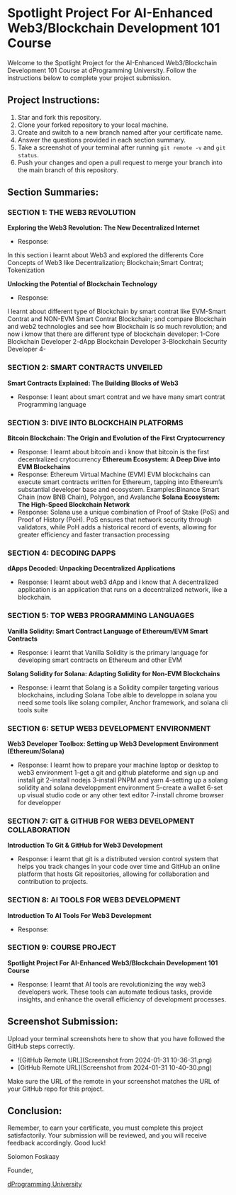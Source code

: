 # Spotlight Project For AI-Enhanced Web3/Blockchain Development 101 Course

Welcome to the Spotlight Project for the AI-Enhanced Web3/Blockchain Development 101 Course at dProgramming University. Follow the instructions below to complete your project submission.

## Project Instructions:

1. Star and fork this repository.
2. Clone your forked repository to your local machine.
3. Create and switch to a new branch named after your certificate name.
4. Answer the questions provided in each section summary.
5. Take a screenshot of your terminal after running `git remote -v` and `git status`.
6. Push your changes and open a pull request to merge your branch into the main branch of this repository.

## Section Summaries:

### SECTION 1: THE WEB3 REVOLUTION
**Exploring the Web3 Revolution: The New Decentralized Internet**
- Response: 

In this section i learnt about Web3 and explored the differents Core Concepts of Web3 like Decentralization; Blockchain;Smart Contrat; Tokenization

**Unlocking the Potential of Blockchain Technology**
- Response: 

I learnt about different type of Blockchain by smart contrat like EVM-Smart Contrat and NON-EVM Smart Contrat Blockchain; and compare Blockchain and web2 technologies and see how Blockchain is so much revolution; and now i kmow that there are different type of blockchain developer:
1-Core Blockchain Developer
2-dApp Blockchain Developer 
3-Blockchain Security Developer
4-

### SECTION 2: SMART CONTRACTS UNVEILED
**Smart Contracts Explained: The Building Blocks of Web3**
- Response: 
I leant about smart contrat and we have many smart contrat Programming language 

### SECTION 3: DIVE INTO BLOCKCHAIN PLATFORMS
**Bitcoin Blockchain: The Origin and Evolution of the First Cryptocurrency**
- Response: 
I learnt about bitcoin and i know that bitcoin is the first decentralized crytocurrency
**Ethereum Ecosystem: A Deep Dive into EVM Blockchains**
- Response: 
Ethereum Virtual Machine (EVM)
EVM blockchains can execute smart contracts written for Ethereum, tapping into Ethereum’s substantial developer base and ecosystem.
Examples:Binance Smart Chain (now BNB Chain), Polygon, and Avalanche 
**Solana Ecosystem: The High-Speed Blockchain Network**
- Response: 
Solana use a unique combination of Proof of Stake (PoS) and Proof of History (PoH).
PoS ensures that network security through validators, while PoH adds a historical record of events, allowing for greater efficiency and faster transaction processing 

### SECTION 4: DECODING DAPPS
**dApps Decoded: Unpacking Decentralized Applications**
- Response: I learnt about web3 dApp and i know that A decentralized application  is an application that runs on a decentralized network, like a blockchain.

### SECTION 5: TOP WEB3 PROGRAMMING LANGUAGES
**Vanilla Solidity: Smart Contract Language of Ethereum/EVM Smart Contracts**
- Response: 
i learnt that Vanilla Solidity is the primary language for developing smart contracts on Ethereum and other EVM

**Solang Solidity for Solana: Adapting Solidity for Non-EVM Blockchains**
- Response: 
i learnt that Solang is a Solidity compiler targeting various blockchains, including Solana
Tobe alble to developpe in solana you need some tools like solang compiler, Anchor framework, and solana cli tools suite

### SECTION 6: SETUP WEB3 DEVELOPMENT ENVIRONMENT
**Web3 Developer Toolbox: Setting up Web3 Development Environment (Ethereum/Solana)**
- Response:  I learnt how to prepare your machine laptop or desktop to web3 environment 
1-get a git and github plateforme and sign up and install git 
2-install nodejs
3-install PNPM and yarn
4-setting up a solang solidity and solana developpment environment
5-create a wallet
6-set up visual studio code or any other text editor
7-install chrome browser for developper

### SECTION 7: GIT & GITHUB FOR WEB3 DEVELOPMENT COLLABORATION
**Introduction To Git & GitHub for Web3 Development**
- Response: i learnt that git is a distributed version control system that helps you track changes in your code over time and GitHub an online platform that hosts Git repositories, allowing for collaboration and contribution to projects.

### SECTION 8: AI TOOLS FOR WEB3 DEVELOPMENT
**Introduction To AI Tools For Web3 Development**
- Response: 

### SECTION 9: COURSE PROJECT
**Spotlight Project For AI-Enhanced Web3/Blockchain Development 101 Course**
- Response: I learnt that AI tools are revolutionizing the way web3 developers work. These tools can automate tedious tasks, provide insights, and enhance the overall efficiency of development processes.

## Screenshot Submission:

Upload your terminal screenshots here to show that you have followed the GitHub steps correctly.

- ![GitHub Remote URL](Screenshot from 2024-01-31 10-36-31.png)
- [GitHub Remote URL](Screenshot from 2024-01-31 10-40-30.png)


Make sure the URL of the remote in your screenshot matches the URL of your GitHub repo for this project.

## Conclusion:

Remember, to earn your certificate, you must complete this project satisfactorily. Your submission will be reviewed, and you will receive feedback accordingly. Good luck!

Solomon Foskaay

Founder,

[dProgramming University](https://dProgrammingUniversity.com)

